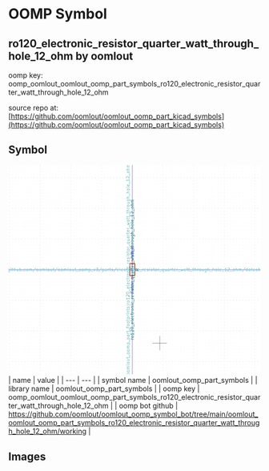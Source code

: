 # OOMP Symbol  
## ro120_electronic_resistor_quarter_watt_through_hole_12_ohm  by oomlout  
  
oomp key: oomp_oomlout_oomlout_oomp_part_symbols_ro120_electronic_resistor_quarter_watt_through_hole_12_ohm  
  
source repo at: [https://github.com/oomlout/oomlout_oomp_part_kicad_symbols](https://github.com/oomlout/oomlout_oomp_part_kicad_symbols)  
## Symbol  
  
[![working.png](working_600.png)](working.png)  
| name | value | 
| --- | --- | 
| symbol name | oomlout_oomp_part_symbols | 
| library name | oomlout_oomp_part_symbols | 
| oomp key | oomp_oomlout_oomlout_oomp_part_symbols_ro120_electronic_resistor_quarter_watt_through_hole_12_ohm | 
| oomp bot github | https://github.com/oomlout/oomlout_oomp_symbol_bot/tree/main/oomlout_oomlout_oomp_part_symbols_ro120_electronic_resistor_quarter_watt_through_hole_12_ohm/working | 
## Images  
